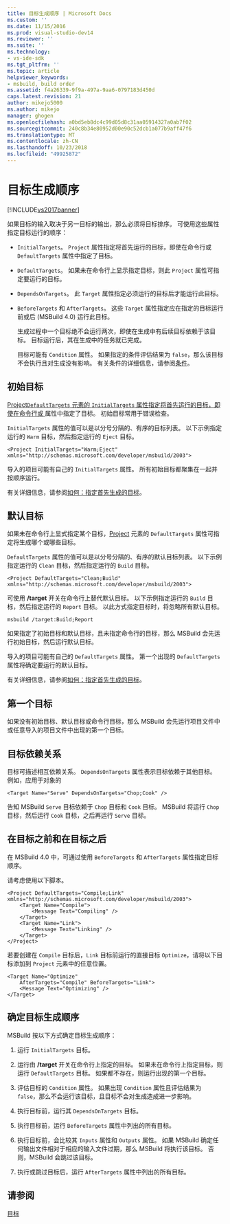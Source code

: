 ```yaml
---
title: 目标生成顺序 | Microsoft Docs
ms.custom: ''
ms.date: 11/15/2016
ms.prod: visual-studio-dev14
ms.reviewer: ''
ms.suite: ''
ms.technology:
- vs-ide-sdk
ms.tgt_pltfrm: ''
ms.topic: article
helpviewer_keywords:
- msbuild, build order
ms.assetid: f4a26339-9f9a-497a-9aa6-0797183d450d
caps.latest.revision: 21
author: mikejo5000
ms.author: mikejo
manager: ghogen
ms.openlocfilehash: a0bd5eb8dc4c99d05d8c31aa05914327a0ab7f02
ms.sourcegitcommit: 240c8b34e80952d00e90c52dcb1a077b9aff47f6
ms.translationtype: MT
ms.contentlocale: zh-CN
ms.lasthandoff: 10/23/2018
ms.locfileid: "49925872"
---
```

# <a name="target-build-order"></a>目标生成顺序
[!INCLUDE[vs2017banner](../includes/vs2017banner.md)]

  
如果目标的输入取决于另一目标的输出，那么必须将目标排序。 可使用这些属性指定目标运行的顺序：  
  
- `InitialTargets`。 `Project` 属性指定将首先运行的目标，即使在命令行或 `DefaultTargets` 属性中指定了目标。  
  
- `DefaultTargets`。 如果未在命令行上显示指定目标，则此 `Project` 属性可指定要运行的目标。  
  
- `DependsOnTargets`。 此 `Target` 属性指定必须运行的目标后才能运行此目标。  
  
- `BeforeTargets` 和 `AfterTargets`。 这些 `Target` 属性指定应在指定的目标运行前或后 (MSBuild 4.0) 运行此目标。  
  
  生成过程中一个目标绝不会运行两次，即使在生成中有后续目标依赖于该目标。 目标运行后，其在生成中的任务就已完成。  
  
  目标可能有 `Condition` 属性。 如果指定的条件评估结果为 `false`，那么该目标不会执行且对生成没有影响。 有关条件的详细信息，请参阅[条件](../msbuild/msbuild-conditions.md)。  
  
## <a name="initial-targets"></a>初始目标  
 [Project`DefaultTargets` 元素的 `InitialTargets` 属性指定将首先运行的目标，即使在命令行或 ](../msbuild/project-element-msbuild.md) 属性中指定了目标。 初始目标常用于错误检查。  
  
 `InitialTargets` 属性的值可以是以分号分隔的、有序的目标列表。 以下示例指定运行的 `Warm` 目标，然后指定运行的 `Eject` 目标。  
  
```  
<Project InitialTargets="Warm;Eject" xmlns="http://schemas.microsoft.com/developer/msbuild/2003">  
```  
  
 导入的项目可能有自己的 `InitialTargets` 属性。 所有初始目标都聚集在一起并按顺序运行。  
  
 有关详细信息，请参阅[如何：指定首先生成的目标](../msbuild/how-to-specify-which-target-to-build-first.md)。  
  
## <a name="default-targets"></a>默认目标  
 如果未在命令行上显式指定某个目标，[Project](../msbuild/project-element-msbuild.md) 元素的 `DefaultTargets` 属性可指定将生成哪个或哪些目标。  
  
 `DefaultTargets` 属性的值可以是以分号分隔的、有序的默认目标列表。 以下示例指定运行的 `Clean` 目标，然后指定运行的 `Build` 目标。  
  
```  
<Project DefaultTargets="Clean;Build" xmlns="http://schemas.microsoft.com/developer/msbuild/2003">  
```  
  
 可使用 **/target** 开关在命令行上替代默认目标。 以下示例指定运行的 `Build` 目标，然后指定运行的 `Report` 目标。 以此方式指定目标时，将忽略所有默认目标。  
  
 `msbuild /target:Build;Report`  
  
 如果指定了初始目标和默认目标，且未指定命令行的目标，那么 MSBuild 会先运行初始目标，然后运行默认目标。  
  
 导入的项目可能有自己的 `DefaultTargets` 属性。 第一个出现的 `DefaultTargets` 属性将确定要运行的默认目标。  
  
 有关详细信息，请参阅[如何：指定首先生成的目标](../msbuild/how-to-specify-which-target-to-build-first.md)。  
  
## <a name="first-target"></a>第一个目标  
 如果没有初始目标、默认目标或命令行目标，那么 MSBuild 会先运行项目文件中或任意导入的项目文件中出现的第一个目标。  
  
## <a name="target-dependencies"></a>目标依赖关系  
 目标可描述相互依赖关系。 `DependsOnTargets` 属性表示目标依赖于其他目标。 例如，应用于对象的  
  
```  
<Target Name="Serve" DependsOnTargets="Chop;Cook" />  
```  
  
 告知 MSBuild `Serve` 目标依赖于 `Chop` 目标和 `Cook` 目标。 MSBuild 将运行 `Chop` 目标，然后运行 `Cook` 目标，之后再运行 `Serve` 目标。  
  
## <a name="beforetargets-and-after-targets"></a>在目标之前和在目标之后  
 在 MSBuild 4.0 中，可通过使用 `BeforeTargets` 和 `AfterTargets` 属性指定目标顺序。  
  
 请考虑使用以下脚本。  
  
```  
<Project DefaultTargets="Compile;Link" xmlns="http://schemas.microsoft.com/developer/msbuild/2003">  
    <Target Name="Compile">  
        <Message Text="Compiling" />  
    </Target>  
    <Target Name="Link">  
        <Message Text="Linking" />  
    </Target>  
</Project>  
```  
  
 若要创建在 `Compile` 目标后，`Link` 目标前运行的直接目标 `Optimize`，请将以下目标添加到 `Project` 元素中的任意位置。  
  
```  
<Target Name="Optimize"   
    AfterTargets="Compile" BeforeTargets="Link">  
    <Message Text="Optimizing" />  
</Target>  
```  
  
## <a name="determining-the-target-build-order"></a>确定目标生成顺序  
 MSBuild 按以下方式确定目标生成顺序：  
  
1.  运行 `InitialTargets` 目标。  
  
2.  运行由 **/target** 开关在命令行上指定的目标。 如果未在命令行上指定目标，则运行 `DefaultTargets` 目标。 如果都不存在，则运行出现的第一个目标。  
  
3.  评估目标的 `Condition` 属性。 如果出现 `Condition` 属性且评估结果为 `false`，那么不会运行该目标，且目标不会对生成造成进一步影响。  
  
4.  执行目标前，运行其 `DependsOnTargets` 目标。  
  
5.  执行目标前，运行 `BeforeTargets` 属性中列出的所有目标。  
  
6.  执行目标前，会比较其 `Inputs` 属性和 `Outputs` 属性。 如果 MSBuild 确定任何输出文件相对于相应的输入文件过期，那么 MSBuild 将执行该目标。 否则，MSBuild 会跳过该目标。  
  
7.  执行或跳过目标后，运行 `AfterTargets` 属性中列出的所有目标。  
  
## <a name="see-also"></a>请参阅  
 [目标](../msbuild/msbuild-targets.md)



